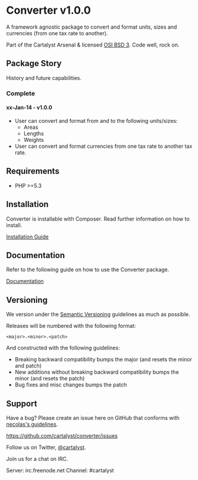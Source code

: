 # Converter v1.0.0

A framework agnostic package to convert and format units, sizes and currencies (from one tax rate to another).

Part of the Cartalyst Arsenal & licensed [OSI BSD 3](license.txt). Code well, rock on.

## Package Story

History and future capabilities.

### Complete

#### xx-Jan-14 - v1.0.0

- User can convert and format from and to the following units/sizes:
	- Areas
	- Lengths
	- Weights
- User can convert and format currencies from one tax rate to another tax rate.

## Requirements

- PHP >=5.3

## Installation

Converter is installable with Composer. Read further information on how to install.

[Installation Guide](http://cartalyst.com/manual/converter/introduction/installation)

## Documentation

Refer to the following guide on how to use the Converter package.

[Documentation](http://cartalyst.com/manual/converter)

## Versioning

We version under the [Semantic Versioning](http://semver.org/) guidelines as much as possible.

Releases will be numbered with the following format:

`<major>.<minor>.<patch>`

And constructed with the following guidelines:

* Breaking backward compatibility bumps the major (and resets the minor and patch)
* New additions without breaking backward compatibility bumps the minor (and resets the patch)
* Bug fixes and misc changes bumps the patch

## Support

Have a bug? Please create an issue here on GitHub that conforms with [necolas's guidelines](https://github.com/necolas/issue-guidelines).

https://github.com/cartalyst/converter/issues

Follow us on Twitter, [@cartalyst](http://twitter.com/cartalyst).

Join us for a chat on IRC.

Server: irc.freenode.net
Channel: #cartalyst
